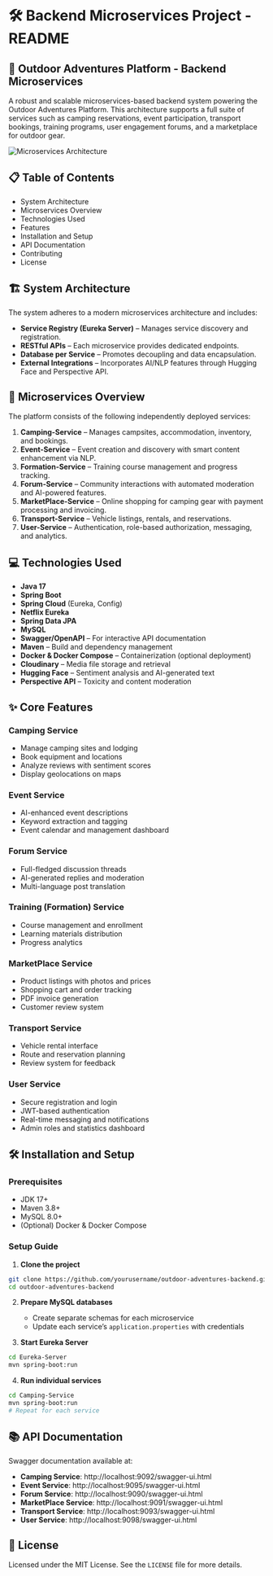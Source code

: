 # 🛠️ Backend Microservices Project - README

## 🚀 Outdoor Adventures Platform - Backend Microservices

A robust and scalable microservices-based backend system powering the Outdoor Adventures Platform. This architecture supports a full suite of services such as camping reservations, event participation, transport bookings, training programs, user engagement forums, and a marketplace for outdoor gear.

![Microservices Architecture](https://via.placeholder.com/800x400?text=Outdoor+Adventures+Microservices+Architecture)

## 📋 Table of Contents
- System Architecture
- Microservices Overview
- Technologies Used
- Features
- Installation and Setup
- API Documentation
- Contributing
- License

## 🏗 System Architecture

The system adheres to a modern microservices architecture and includes:

- **Service Registry (Eureka Server)** – Manages service discovery and registration.
- **RESTful APIs** – Each microservice provides dedicated endpoints.
- **Database per Service** – Promotes decoupling and data encapsulation.
- **External Integrations** – Incorporates AI/NLP features through Hugging Face and Perspective API.

## 🧩 Microservices Overview

The platform consists of the following independently deployed services:

1. **Camping-Service** – Manages campsites, accommodation, inventory, and bookings.
2. **Event-Service** – Event creation and discovery with smart content enhancement via NLP.
3. **Formation-Service** – Training course management and progress tracking.
4. **Forum-Service** – Community interactions with automated moderation and AI-powered features.
5. **MarketPlace-Service** – Online shopping for camping gear with payment processing and invoicing.
6. **Transport-Service** – Vehicle listings, rentals, and reservations.
7. **User-Service** – Authentication, role-based authorization, messaging, and analytics.

## 💻 Technologies Used

- **Java 17**
- **Spring Boot**
- **Spring Cloud** (Eureka, Config)
- **Netflix Eureka**
- **Spring Data JPA**
- **MySQL**
- **Swagger/OpenAPI** – For interactive API documentation
- **Maven** – Build and dependency management
- **Docker & Docker Compose** – Containerization (optional deployment)
- **Cloudinary** – Media file storage and retrieval
- **Hugging Face** – Sentiment analysis and AI-generated text
- **Perspective API** – Toxicity and content moderation

## ✨ Core Features

### Camping Service
- Manage camping sites and lodging
- Book equipment and locations
- Analyze reviews with sentiment scores
- Display geolocations on maps

### Event Service
- AI-enhanced event descriptions
- Keyword extraction and tagging
- Event calendar and management dashboard

### Forum Service
- Full-fledged discussion threads
- AI-generated replies and moderation
- Multi-language post translation

### Training (Formation) Service
- Course management and enrollment
- Learning materials distribution
- Progress analytics

### MarketPlace Service
- Product listings with photos and prices
- Shopping cart and order tracking
- PDF invoice generation
- Customer review system

### Transport Service
- Vehicle rental interface
- Route and reservation planning
- Review system for feedback

### User Service
- Secure registration and login
- JWT-based authentication
- Real-time messaging and notifications
- Admin roles and statistics dashboard

## 🛠 Installation and Setup

### Prerequisites
- JDK 17+
- Maven 3.8+
- MySQL 8.0+
- (Optional) Docker & Docker Compose

### Setup Guide

1. **Clone the project**
```bash
git clone https://github.com/yourusername/outdoor-adventures-backend.git
cd outdoor-adventures-backend
```

2. **Prepare MySQL databases**
   - Create separate schemas for each microservice
   - Update each service’s `application.properties` with credentials

3. **Start Eureka Server**
```bash
cd Eureka-Server
mvn spring-boot:run
```

4. **Run individual services**
```bash
cd Camping-Service
mvn spring-boot:run
# Repeat for each service
```


## 📚 API Documentation

Swagger documentation available at:

- **Camping Service**: http://localhost:9092/swagger-ui.html
- **Event Service**: http://localhost:9095/swagger-ui.html
- **Forum Service**: http://localhost:9090/swagger-ui.html
- **MarketPlace Service**: http://localhost:9091/swagger-ui.html
- **Transport Service**: http://localhost:9093/swagger-ui.html
- **User Service**: http://localhost:9098/swagger-ui.html


## 📄 License

Licensed under the MIT License. See the `LICENSE` file for more details.
